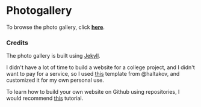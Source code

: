 # Photogallery

To browse the photo gallery, click [**here**](https://justwaters.github.io/photogallery/).

### Credits

The photo gallery is built using [Jekyll](https://jekyllrb.com/).
 
I didn't have a lot of time to build a website for a college project, and I didn't want to pay for a service, so I used [this](https://github.com/haltakov/simple-photo-gallery) template from @haltakov, and customized it for my own personal use.

To learn how to build your own website on Github using repositories, I would recommend [this](https://docs.github.com/en/pages/getting-started-with-github-pages/creating-a-github-pages-site) tutorial.
